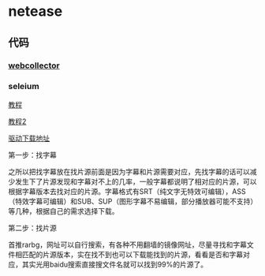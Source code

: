# netease

##  代码

###  [webcollector](https://github.com/CrawlScript/WebCollector)

###  seleium
[教程](https://www.jianshu.com/p/30b60f5da23c)

[教程2](https://streamelody.github.io/2018/12/selenium-java/)

[驱动下载地址](https://sites.google.com/a/chromium.org/chromedriver/downloads)


第一步：找字幕

之所以把找字幕放在找片源前面是因为字幕和片源需要对应，先找字幕的话可以减少发生下了片源发现和字幕对不上的几率，一般字幕都说明了相对应的片源，可以根据字幕版本去找对应的片源。字幕格式有SRT（纯文字无特效可编辑），ASS（特效字幕可编辑）和SUB、SUP（图形字幕不易编辑，部分播放器可能不支持）等几种，根据自己的需求选择下载。

第二步：找片源

首推rarbg，网址可以自行搜索，有各种不用翻墙的镜像网址，尽量寻找和字幕文件相匹配的片源版本，实在找不到也可以下载能找到的片源，看看是否和字幕对应，其实光用baidu搜索直接搜文件名就可以找到99%的片源了。
